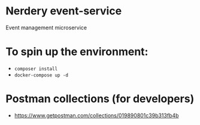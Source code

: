 # Nerdery event-service
Event management microservice

# To spin up the environment:
* `composer install`
* `docker-compose up -d`

# Postman collections (for developers)
* https://www.getpostman.com/collections/019890801c39b313fb4b